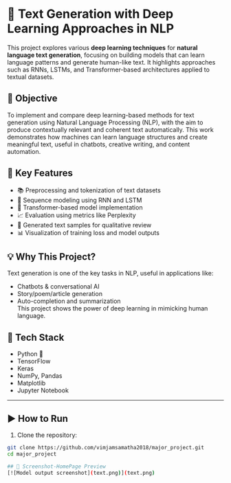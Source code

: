 # 🧠 Text Generation with Deep Learning Approaches in NLP

This project explores various **deep learning techniques** for **natural language text generation**, focusing on building models that can learn language patterns and generate human-like text. It highlights approaches such as RNNs, LSTMs, and Transformer-based architectures applied to textual datasets.

## 🎯 Objective

To implement and compare deep learning-based methods for text generation using Natural Language Processing (NLP), with the aim to produce contextually relevant and coherent text automatically. This work demonstrates how machines can learn language structures and create meaningful text, useful in chatbots, creative writing, and content automation.

## 🚀 Key Features

- 📚 Preprocessing and tokenization of text datasets  
- 🔁 Sequence modeling using RNN and LSTM  
- 🚀 Transformer-based model implementation  
- 📈 Evaluation using metrics like Perplexity  
- 📝 Generated text samples for qualitative review  
- 📊 Visualization of training loss and model outputs  

## 💡 Why This Project?

Text generation is one of the key tasks in NLP, useful in applications like:
- Chatbots & conversational AI  
- Story/poem/article generation  
- Auto-completion and summarization  
This project shows the power of deep learning in mimicking human language.

## 🧰 Tech Stack

- Python 🐍  
- TensorFlow 
- Keras  
- NumPy, Pandas  
- Matplotlib 
- Jupyter Notebook
---

## ▶️ How to Run

1. Clone the repository:
```bash
git clone https://github.com/vimjamsamatha2018/major_project.git
cd major_project

## 📸 Screenshot-HomePage Preview 
[![Model output screenshot](text.png)](text.png)


